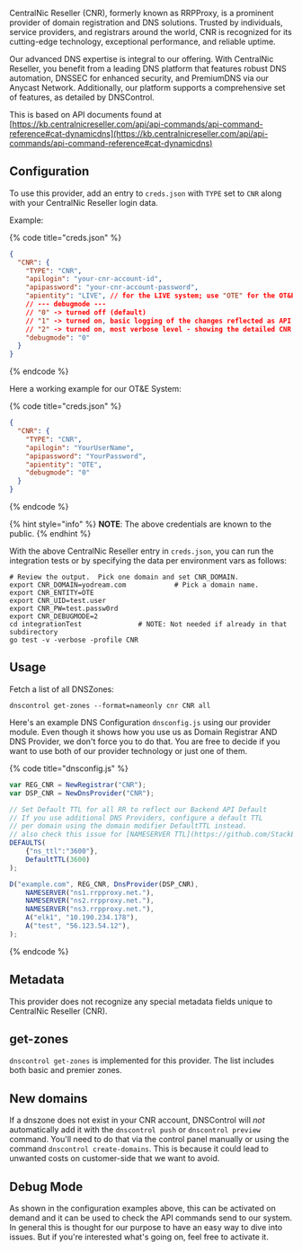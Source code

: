 CentralNic Reseller (CNR), formerly known as RRPProxy, is a prominent provider of domain registration and DNS solutions. Trusted by individuals, service providers, and registrars around the world, CNR is recognized for its cutting-edge technology, exceptional performance, and reliable uptime.

Our advanced DNS expertise is integral to our offering. With CentralNic Reseller, you benefit from a leading DNS platform that features robust DNS automation, DNSSEC for enhanced security, and PremiumDNS via our Anycast Network. Additionally, our platform supports a comprehensive set of features, as detailed by DNSControl.

This is based on API documents found at [https://kb.centralnicreseller.com/api/api-commands/api-command-reference#cat-dynamicdns](https://kb.centralnicreseller.com/api/api-commands/api-command-reference#cat-dynamicdns)

## Configuration

To use this provider, add an entry to `creds.json` with `TYPE` set to `CNR`
along with your CentralNic Reseller login data.

Example:

{% code title="creds.json" %}
```json
{
  "CNR": {
    "TYPE": "CNR",
    "apilogin": "your-cnr-account-id",
    "apipassword": "your-cnr-account-password",
    "apientity": "LIVE", // for the LIVE system; use "OTE" for the OT&E system
    // --- debugmode ---
    // "0" -> turned off (default)
    // "1" -> turned on, basic logging of the changes reflected as API command parameters for the CNR API
    // "2" -> turned on, most verbose level - showing the detailed CNR API communication
    "debugmode": "0"
  }
}
```
{% endcode %}

Here a working example for our OT&E System:

{% code title="creds.json" %}
```json
{
  "CNR": {
    "TYPE": "CNR",
    "apilogin": "YourUserName",
    "apipassword": "YourPassword",
    "apientity": "OTE",
    "debugmode": "0"
  }
}
```
{% endcode %}

{% hint style="info" %}
**NOTE**: The above credentials are known to the public.
{% endhint %}

With the above CentralNic Reseller entry in `creds.json`, you can run the
integration tests or by specifying the data per environment vars as follows:

```shell
# Review the output.  Pick one domain and set CNR_DOMAIN.
export CNR_DOMAIN=yodream.com            # Pick a domain name.
export CNR_ENTITY=OTE
export CNR_UID=test.user
export CNR_PW=test.passw0rd
export CNR_DEBUGMODE=2
cd integrationTest              # NOTE: Not needed if already in that subdirectory
go test -v -verbose -profile CNR
```

## Usage

Fetch a list of all DNSZones:

```shell
dnscontrol get-zones --format=nameonly cnr CNR all
```

Here's an example DNS Configuration `dnsconfig.js` using our provider module.
Even though it shows how you use us as Domain Registrar AND DNS Provider, we don't force you to do that.
You are free to decide if you want to use both of our provider technology or just one of them.

{% code title="dnsconfig.js" %}
```javascript
var REG_CNR = NewRegistrar("CNR");
var DSP_CNR = NewDnsProvider("CNR");

// Set Default TTL for all RR to reflect our Backend API Default
// If you use additional DNS Providers, configure a default TTL
// per domain using the domain modifier DefaultTTL instead.
// also check this issue for [NAMESERVER TTL](https://github.com/StackExchange/dnscontrol/issues/176).
DEFAULTS(
    {"ns_ttl":"3600"},
    DefaultTTL(3600)
);

D("example.com", REG_CNR, DnsProvider(DSP_CNR),
    NAMESERVER("ns1.rrpproxy.net."),
    NAMESERVER("ns2.rrpproxy.net."),
    NAMESERVER("ns3.rrpproxy.net."),
    A("elk1", "10.190.234.178"),
    A("test", "56.123.54.12"),
);
```
{% endcode %}

## Metadata

This provider does not recognize any special metadata fields unique to CentralNic Reseller (CNR).

## get-zones

`dnscontrol get-zones` is implemented for this provider. The list
includes both basic and premier zones.

## New domains

If a dnszone does not exist in your CNR account, DNSControl will *not* automatically add it with the `dnscontrol push` or `dnscontrol preview` command. You'll need to do that via the control panel manually or using the command `dnscontrol create-domains`.
This is because it could lead to unwanted costs on customer-side that we want to avoid.

## Debug Mode

As shown in the configuration examples above, this can be activated on demand and it can be used to check the API commands send to our system.
In general this is thought for our purpose to have an easy way to dive into issues. But if you're interested what's going on, feel free to activate it.
